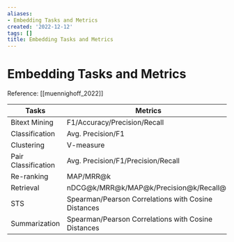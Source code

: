 ```yaml
---
aliases:
- Embedding Tasks and Metrics
created: '2022-12-12'
tags: []
title: Embedding Tasks and Metrics
---
```


# Embedding Tasks and Metrics

Reference: [[muennighoff_2022]]

| Tasks               | Metrics                                             | Multilingual |
| ------------------- | --------------------------------------------------- | ------------ |
| Bitext Mining       | F1/Accuracy/Precision/Recall                        | ✔            |
| Classification      | Avg. Precision/F1                                   | ✔             |
| Clustering          | V-measure                                           |              |
| Pair Classification | Avg. Precision/F1/Precision/Recall                  |              |
| Re-ranking          | MAP/MRR@k                                           |              |
| Retrieval           | nDCG@k/MRR@k/MAP@k/Precision@k/Recall@k             |              |
| STS                 | Spearman/Pearson Correlations with Cosine Distances | ✔             |
| Summarization       | Spearman/Pearson Correlations with Cosine Distances |              |